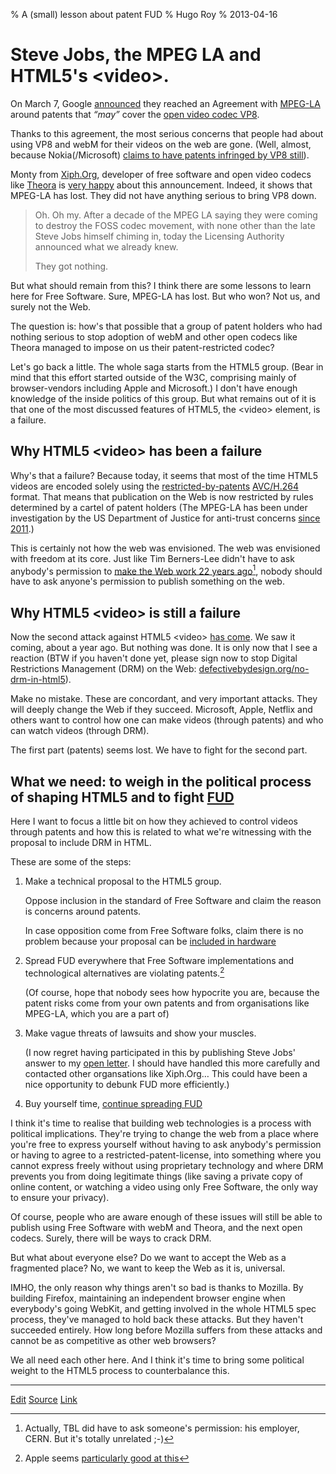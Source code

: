 % A (small) lesson about patent FUD
% Hugo Roy
% 2013-04-16


Steve Jobs, the MPEG LA and HTML5's \<video\>.
==============================================

On March 7, Google
[announced](http://blog.webmproject.org/2013/03/vp8-and-mpeg-la.html
"on the webM project blog") they reached an Agreement with
[MPEG-LA](https://pinboard.in/u:hugoroy/t:MPEG-LA/ "articles about
MPEG-LA in my pinboard") around patents that *“may”* cover the [open
video codec VP8](https://en.wikipedia.org/wiki/VP8 "Wikipedia
article on VP8").  

Thanks to this agreement, the most serious concerns that people
had about using VP8 and webM for their videos on the web are gone.
(Well, almost, because Nokia(/Microsoft) [claims to have patents
infringed by VP8 still](https://lwn.net/Articles/545562/ "LWN's
excellent article on the patents war around VP8")).

Monty from [Xiph.Org](http://www.xiph.org "the Xiph.Org
Foundation"), developer of free software and open video codecs
like [Theora](https://en.wikipedia.org/wiki/Theora "Wikipedia
article on Theora") is [very
happy](http://xiphmont.livejournal.com/59893.html) about this
announcement. Indeed, it shows that MPEG-LA has lost. They did not
have anything serious to bring VP8 down. 

 > Oh. Oh my. After a decade of the MPEG LA saying they were
 > coming to destroy the FOSS codec movement, with none other than
 > the late Steve Jobs himself chiming in, today the Licensing
 > Authority announced what we already knew. 
 >
 > They got nothing.

But what should remain from this? I think there are some lessons
to learn here for Free Software. Sure, MPEG-LA has lost. But who
won? Not us, and surely not the Web. 

The question is: how's that possible that a group of patent
holders who had nothing serious to stop adoption of webM and other
open codecs like Theora managed to impose on us their
patent-restricted codec?

Let's go back a little. The whole saga starts from the HTML5
group. (Bear in mind that this effort started outside of the W3C,
comprising mainly of browser-vendors including Apple and
Microsoft.) I don't have enough knowledge of the inside politics of
this group. But what remains out of it is that one of the most
discussed features of HTML5, the \<video\> element, is a failure.

## Why HTML5 \<video\> has been a failure

Why's that a failure? Because today, it seems that most of the
time HTML5 videos are encoded solely using the
[restricted-by-patents](http://www.mpegla.com/main/programs/AVC/Pages/Agreement.aspx
"MPEG-LA's patent licensing agreement excludes Free Software")
[AVC/H.264](https://en.wikipedia.org/wiki/H.264/AVC "Wikipedia
article on H.264/AVC") format. That means that publication on the
Web is now restricted by rules determined by a cartel of patent
holders (The MPEG-LA has been under investigation by the US
Department of Justice for anti-trust concerns [since
2011](http://gigaom.com/2011/03/04/doj-investigates-mpeg-la%E2%80%99s-webm-patent-pool/).)

This is certainly not how the web was envisioned. The web was
envisioned with freedom at its core. Just like Tim Berners-Lee
didn't have to ask anybody's permission to [make the Web work 22
years ago](http://blogs.fsfe.org/hugo/2010/12/the-web-is-20/
"The Web turned 20 in 2010")[^1], nobody should have to ask
anyone's permission to publish something on the web. 

## Why HTML5 \<video\> is still a failure

Now the second attack against HTML5 \<video\> [has
come](http://blogs.fsfe.org/hugo/2012/02/%E2%80%9Cunethical%E2%80%9D-html5-content-restriction-proposal-aka-drm/
"An unethical proposal"). We saw it coming, about a year ago. But
nothing was done. It is only now that I see a reaction (BTW if you
haven't done yet, please sign now to stop Digital Restrictions
Management (DRM) on the Web: 
[defectivebydesign.org/no-drm-in-html5](http://www.defectivebydesign.org/no-drm-in-html5)).

Make no mistake. These are concordant, and very important attacks.
They will deeply change the Web if they succeed. Microsoft, Apple,
Netflix and others want to control how one can make videos
(through patents) and who can watch videos (through DRM). 

The first part (patents) seems lost. We have to fight for the
second part.

## What we need: to weigh in the political process of shaping HTML5 and to fight [FUD](https://en.wikipedia.org/wiki/Fear,_uncertainty_and_doubt "Fear, Uncertainty and doubt")

Here I want to focus a little bit on how they achieved to control
videos through patents and how this is related to what we're
witnessing with the proposal to include DRM in HTML.

These are some of the steps:

1. Make a technical proposal to the HTML5 group.

    Oppose inclusion in the standard of Free Software and claim
    the reason is concerns around patents.

    In case opposition come from Free Software folks, claim there
    is no problem because your proposal can be [included in
    hardware](http://blogs.fsfe.org/hugo/2012/02/%E2%80%9Cunethical%E2%80%9D-html5-content-restriction-proposal-aka-drm)


2. Spread FUD everywhere that Free Software implementations and
technological alternatives are violating patents.[^2]

    (Of course, hope that nobody sees how hypocrite you are,
    because the patent risks come from your own patents and from
    organisations like MPEG-LA, which you are a part of)

3. Make vague threats of lawsuits and show your muscles. 

    (I now regret having participated in this by publishing Steve
    Jobs' answer to my [open
    letter](http://blogs.fsfe.org/hugo/2010/04/open-letter-to-steve-jobs/
    "An open letter to Steve Jobs - and a reply"). I should have
    handled this more carefully and contacted other organsations
    like Xiph.Org… This could have been a nice opportunity to
    debunk FUD more efficiently.)

4. Buy yourself time, [continue spreading
FUD](http://www.osnews.com/story/23058/Theora_More_of_a_Patent_Threat_than_H264_Wait_What_)


I think it's time to realise that building web technologies is a
process with political implications. They're trying to change the
web from a place where you're free to express yourself without
having to ask anybody's permission or having to agree to a
restricted-patent-license, into something where you cannot express
freely without using proprietary technology and where DRM prevents
you from doing legitimate things (like saving a private copy of
online content, or watching a video using only Free Software, the
only way to ensure your privacy).

Of course, people who are aware enough of these issues will still
be able to publish using Free Software with webM and Theora, and
the next open codecs. Surely, there will be ways to crack DRM.

But what about everyone else? Do we want to accept the Web as a
fragmented place? No, we want to keep the Web as it is,
universal.

IMHO, the only reason why things aren't so bad is thanks to
Mozilla. By building Firefox, maintaining an independent browser
engine when everybody's going WebKit, and getting involved in the
whole HTML5 spec process, they've managed to hold back these
attacks. But they haven't succeeded entirely. How long before
Mozilla suffers from these attacks and cannot be as competitive as
other web browsers? 

We all need each other here. And I think it's time to bring some
political weight to the HTML5 process to counterbalance this.


[^1]: Actually, TBL did have to ask someone's permission: his
    employer, CERN. But it's totally unrelated ;-)

[^2]: Apple seems [particularly good at this](http://my.opera.com/haavard/blog/2011/12/09/apple-w3c 
    "Apple using patents to undermine open standards again")


* * *

[Edit](https://pad.fsfe.org/p/nRrXNbLuOb)
[Source](https://github.com/hugoroy/blog/blob/master/a-small-lesson-about-patent-fud.md)
[Link](http://blogs.fsfe.org/hugo/?p=523)
